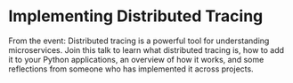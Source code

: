 # Implementing Distributed Tracing

From the event:
Distributed tracing is a powerful tool for understanding microservices. Join this talk to learn what distributed tracing is, how to add it to your Python applications, an overview of how it works, and some reflections from someone who has implemented it across projects.
